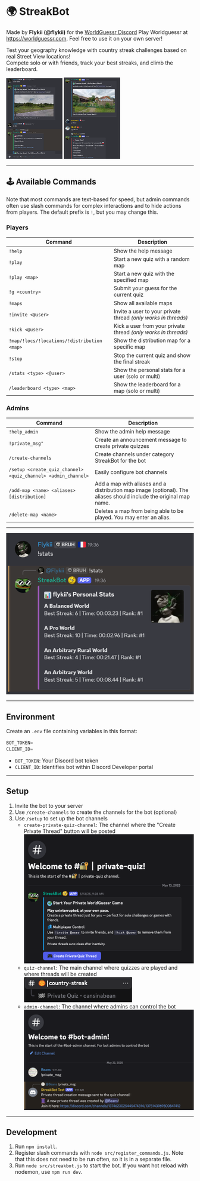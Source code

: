 # 🌍 **StreakBot**

Made by **Flykii (@flykii)** for the [WorldGuessr Discord](https://discord.gg/nfebQwes6a)
Play Worldguessr at https://worldguessr.com.
Feel free to use it on your own server!

Test your geography knowledge with country streak challenges based on real Street View locations!  
Compete solo or with friends, track your best streaks, and climb the leaderboard.

<img src="./assets/images/right_answer_screenshot.png" width="30%">
<img src="./assets/images/wrong_answer_screenshot.png" width="30%">

---
## 🕹️ **Available Commands**
Note that most commands are text-based for speed, but admin commands often use slash commands for complex interactions and to hide actions from players. The default prefix is `!`, but you may change this.

### **Players**
| Command | Description |
| ------- | ----------- |
| `!help` | Show the help message |
| `!play` | Start a new quiz with a random map |
| `!play <map>` | Start a new quiz with the specified map |
| `!g <country>` | Submit your guess for the current quiz |
| `!maps` | Show all available maps |
| `!invite <@user>` | Invite a user to your private thread *(only works in threads)* |
| `!kick <@user>` | Kick a user from your private thread *(only works in threads)* |
| `!map/!locs/!locations/!distribution <map>` | Show the distribution map for a specific map |
| `!stop` | Stop the current quiz and show the final streak |
| `/stats <type> <@user>` | Show the personal stats for a user (solo or multi) |
| `/leaderboard <type> <map>` | Show the leaderboard for a map (solo or multi) |

### **Admins**
| Command | Description |
| ------- | ----------- |
| `!help_admin` | Show the admin help message |
| `!private_msg"` | Create an announcement message to create private quizzes |
| `/create-channels` | Create channels under category StreakBot for the bot |
| `/setup <create_quiz_channel> <quiz_channel> <admin_channel>` | Easily configure bot channels |
| `/add-map <name> <aliases> [distribution]` | Add a map with aliases and a distribution map image (optional). The aliases should include the original map name. |
| `/delete-map <name>` | Deletes a map from being able to be played. You may enter an alias. |

---
![Preview 3](./assets/images/stats_screenshot.png)

---
## **Environment**
Create an `.env` file containing variables in this format:
```js
BOT_TOKEN=
CLIENT_ID=
```
- `BOT_TOKEN`: Your Discord bot token
- `CLIENT_ID`: Identifies bot within Discord Developer portal

---
## **Setup**
1. Invite the bot to your server
2. Use `/create-channels` to create the channels for the bot (optional)
3. Use `/setup` to set up the bot channels
    - `create-private-quiz-channel`: The channel where the "Create Private Thread" button will be posted
    ![Create Quiz Channel](./assets/images/announcement_screenshot.png)
    - `quiz-channel`: The main channel where quizzes are played and where threads will be created
    ![Quiz Channel](./assets/images/quiz_channel_screenshot.png)
    - `admin-channel`: The channel where admins can control the bot
    ![Admin Channel](./assets/images/admin_channel_screenshot.png)

---
## **Development**
1. Run `npm install`.
2. Register slash commands with `node src/register_commands.js`. Note that this does not need to be run often, so it is in a separate file.
3. Run `node src/streakbot.js` to start the bot. If you want hot reload with nodemon, use `npm run dev`.